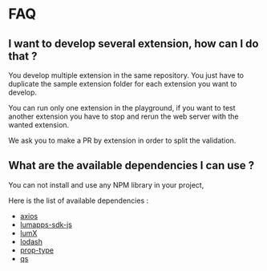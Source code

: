 # FAQ

## I want to develop several extension, how can I do that ?
You develop multiple extension in the same repository. You just have to duplicate the sample extension folder for each extension you want to develop.

You can run only one extension in the playground, if you want to test another extension you have to stop and rerun the web server with the wanted extension.

We ask you to make a PR by extension in order to split the validation.


## What are the available dependencies I can use ?
You can not install and use any NPM library in your project,

Here is the list of available dependencies :
 - [axios](https://www.npmjs.com/package/axios)
 - [lumapps-sdk-js](https://www.npmjs.com/package/lumapps-sdk-js)
 - [lumX](https://www.npmjs.com/package/@lumx/react)
 - [lodash](https://www.npmjs.com/package/lodash)
 - [prop-type](https://www.npmjs.com/package/prop-types)
 - [qs](https://www.npmjs.com/package/qs)



